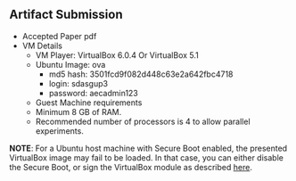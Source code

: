 ## Artifact Submission
 - Accepted Paper pdf
 - VM Details
    - VM Player: VirtualBox 6.0.4 Or VirtualBox 5.1
    - Ubuntu Image: ova
      -   md5 hash: 3501fcd9f082d448c63e2a642fbc4718
      -   login: sdasgup3
      -   password: aecadmin123
    - Guest Machine requirements
    - Minimum 8 GB of RAM.
    - Recommended number of processors is 4 to allow parallel experiments.

**NOTE**: For a Ubuntu host machine with Secure Boot enabled, the presented VirtualBox image may fail to be loaded. In that case, you can either disable the Secure Boot, or sign the VirtualBox module as described [here](https://askubuntu.com/questions/900118/vboxdrv-sh-failed-modprobe-vboxdrv-failed-please-use-dmesg-to-find-out-why/900121#900121).
